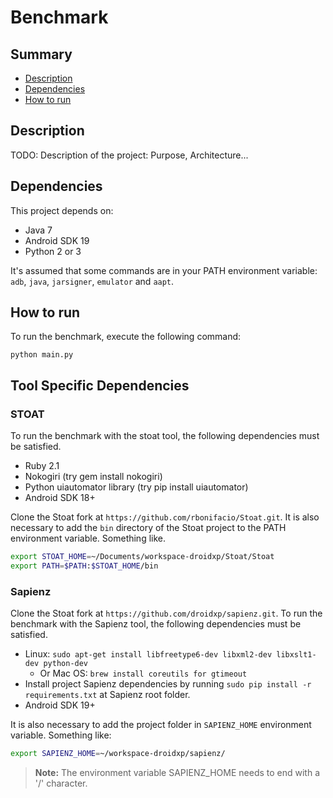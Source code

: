 # Benchmark

## Summary

- [Description](#description)
- [Dependencies](#dependencies)
- [How to run](#how-to-run)

## Description

TODO: Description of the project: Purpose, Architecture...

## Dependencies

This project depends on:
- Java 7
- Android SDK 19
- Python 2 or 3

It's assumed that some commands are in your PATH environment variable: `adb`, `java`, `jarsigner`, `emulator` and `aapt`.


## How to run

To run the benchmark, execute the following command:

    python main.py

## Tool Specific Dependencies

### STOAT

To run the benchmark with the stoat tool, the following dependencies must be satisfied.

   * Ruby 2.1
   * Nokogiri (try gem install nokogiri)
   * Python uiautomator library (try pip install uiautomator)
   * Android SDK 18+

Clone the Stoat fork at `https://github.com/rbonifacio/Stoat.git`. It is also necessary to add the `bin` directory of the Stoat project to the PATH environment variable. Something like.

```sh
export STOAT_HOME=~/Documents/workspace-droidxp/Stoat/Stoat
export PATH=$PATH:$STOAT_HOME/bin
```

### Sapienz

Clone the Stoat fork at `https://github.com/droidxp/sapienz.git`. To run the benchmark with the Sapienz tool, the following dependencies must be satisfied.

   * Linux: `sudo apt-get install libfreetype6-dev libxml2-dev libxslt1-dev python-dev`
      * Or Mac OS: `brew install coreutils for gtimeout`
   * Install project Sapienz dependencies by running `sudo pip install -r requirements.txt` at Sapienz root folder.
   * Android SDK 19+

 It is also necessary to add the project folder in `SAPIENZ_HOME` environment variable. Something like:

```sh
export SAPIENZ_HOME=~/workspace-droidxp/sapienz/
```

> **Note:** The environment variable SAPIENZ_HOME needs to end with a '/' character.
